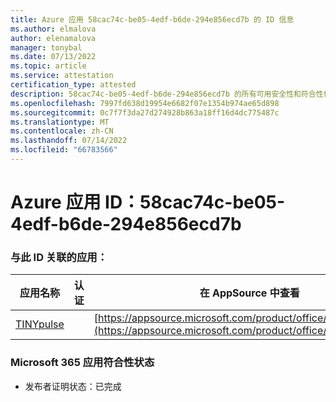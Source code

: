 ```yaml
---
title: Azure 应用 58cac74c-be05-4edf-b6de-294e856ecd7b 的 ID 信息
ms.author: elmalova
author: elenamalova
manager: tonybal
ms.date: 07/13/2022
ms.topic: article
ms.service: attestation
certification_type: attested
description: 58cac74c-be05-4edf-b6de-294e856ecd7b 的所有可用安全性和符合性信息。
ms.openlocfilehash: 7997fd638d19954e6682f07e1354b974ae65d898
ms.sourcegitcommit: 0c7f7f3da27d274928b863a18ff16d4dc775487c
ms.translationtype: MT
ms.contentlocale: zh-CN
ms.lasthandoff: 07/14/2022
ms.locfileid: "66783566"
---
```

# <a name="azure-app-id-58cac74c-be05-4edf-b6de-294e856ecd7b"></a>Azure 应用 ID：58cac74c-be05-4edf-b6de-294e856ecd7b


### <a name="apps-associated-with-this-id"></a>与此 ID 关联的应用：
| **应用名称** | **认证** | **在 AppSource 中查看** |
|--------------|---------------|-----------------------|
| [TINYpulse](../forward/WA104381729.md) |  | [https://appsource.microsoft.com/product/office/WA104381729](https://appsource.microsoft.com/product/office/WA104381729) |

### <a name="microsoft-365-app-compliance-status"></a>Microsoft 365 应用符合性状态
- 发布者证明状态：已完成
